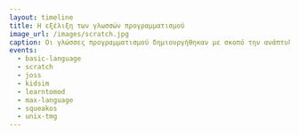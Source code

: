 ```yaml
---
layout: timeline
title: Η εξέλιξη των γλωσσών προγραμματισμού
image_url: /images/scratch.jpg
caption: Οι γλώσσες προγραμματισμού δημιουργήθηκαν με σκοπό την ανάπτυξη προγραμμάτων, με την πάροδο του χρόνου έχουν κυκλοφορήσει ανά τακτά χρονικά διαστήματα διαφορετικές γλώσσες προγραμματισμού με διαφορετικές λειτουργίες η κάθε μία.
events:
  - basic-language
  - scratch
  - joss
  - kidsim
  - learntomod
  - max-language
  - squeakos
  - unix-tmg
---
```


